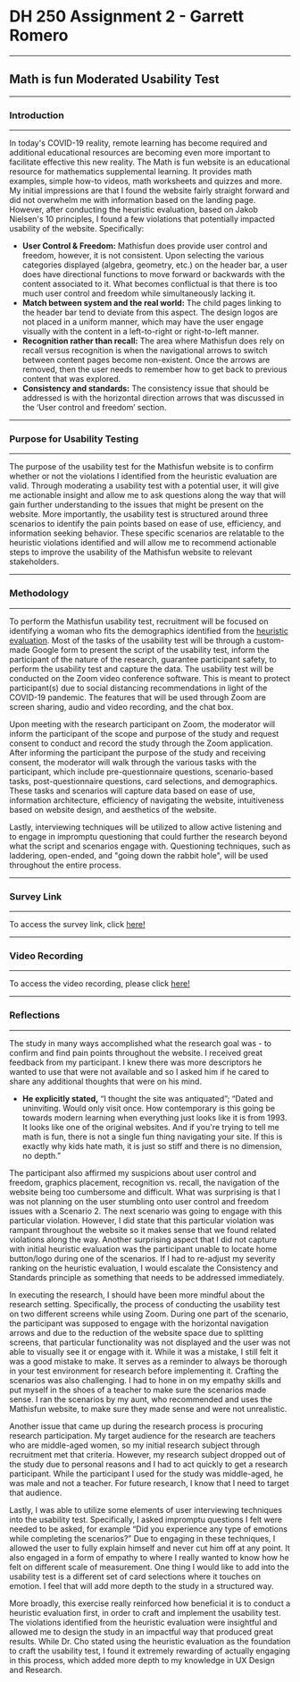 # DH 250 Assignment 2 - Garrett Romero
----
## Math is fun Moderated Usability Test 
----
### Introduction
---- 
In today's COVID-19 reality, remote learning has become required and additional educational resources are becoming even more important to facilitate effective this new reality. The Math is fun website is an educational resource for mathematics supplemental learning. It provides math examples, simple how-to videos, math worksheets and quizzes and more. My initial impressions are that I found the website fairly straight forward and did not overwhelm me with information based on the landing page. However, after conducting the heuristic evaluation, based on Jakob Nielsen's 10 principles, I found a few violations that potentially impacted usability of the website. Specifically:

* **User Control & Freedom:** Mathisfun does provide user control and freedom, however, it is not consistent. Upon selecting the various categories displayed (algebra, geometry, etc.) on the header bar, a user does have directional functions to move forward or backwards with the content associated to it. What becomes conflictual is that there is too much user control and freedom while simultaneously lacking it.
* **Match between system and the real world:** The child pages linking to the header bar tend to deviate from this aspect. The design logos are not placed in a uniform manner, which may have the user engage visually with the content in a left-to-right or right-to-left manner.
* **Recognition rather than recall:** The area where Mathisfun does rely on recall versus recognition is when the navigational arrows to switch between content pages become non-existent. Once the arrows are removed, then the user needs to remember how to get back to previous content that was explored.
* **Consistency and standards:** The consistency issue that should be addressed is with the horizontal direction arrows that was discussed in the ‘User control and freedom’ section.

----
### Purpose for Usability Testing
----
The purpose of the usability test for the Mathisfun website is to confirm whether or not the violations I identified from the heuristic evaluation are valid. Through moderating a usability test with a potential user, it will give me actionable insight and allow me to ask questions along the way that will gain further understanding to the issues that might be present on the website. More importantly, the usability test is structured around three scenarios to identify the pain points based on ease of use, efficiency, and information seeking behavior. These specific scenarios are relatable to the heuristic violations identified and will allow me to recommend actionable steps to improve the usability of the Mathisfun website to relevant stakeholders. 

----
### Methodology
----
To perform the Mathisfun usability test, recruitment will be focused on identifying a woman who fits the demographics identified from the [heuristic evaluation](https://github.com/elco7985/DH250-Romero_Garrett/blob/main/README.md). Most of the tasks of the usability test will be through a custom-made Google form to present the script of the usability test, inform the participant of the nature of the research, guarantee participant safety, to perform the usability test and capture the data. The usability test will be conducted on the Zoom video conference software. This is meant to protect participant(s) due to social distancing recommendations in light of the COVID-19 pandemic. The features that will be used through Zoom are screen sharing, audio and video recording, and the chat box.

Upon meeting with the research participant on Zoom, the moderator will inform the participant of the scope and purpose of the study and request consent to conduct and record the study through the Zoom application. After informing the participant the purpose of the study and receiving consent, the moderator will walk through the various tasks with the participant, which include pre-questionnaire  questions, scenario-based tasks, post-questionnaire  questions, card selections, and demographics. These tasks and scenarios will capture data based on ease of use, information architecture, efficiency of navigating the website, intuitiveness based on website design, and aesthetics of the website. 

Lastly, interviewing techniques will be utilized to allow active listening and to engage in impromptu questioning that could further the research beyond what the script and scenarios engage with. Questioning techniques, such as laddering, open-ended, and "going down the rabbit hole", will be used throughout the entire process.



----
### Survey Link
----
To access the survey link, click [here!](https://docs.google.com/forms/d/e/1FAIpQLScG0jZh4hLh9-Mn6lH8054MqrU6V1xO1QJDNMW2LouDm9u7pA/viewform)

----
### Video Recording
----
To access the video recording, please click [here!](https://drive.google.com/file/d/1F4KBqz1NnSLknXbvfSRyWWU8qg1VVjiz/view?usp=sharing)

----
### Reflections
----
The study in many ways accomplished what the research goal was - to confirm and find pain points throughout the website. I received great feedback from my participant. I knew there was more descriptors he wanted to use that were not available and so I asked him if he cared to share any additional thoughts that were on his mind. 

* **He explicitly stated,** “I thought the site was antiquated”; “Dated and uninviting. Would only visit once. How contemporary is this going be towards modern learning when everything just looks like it is from 1993. It looks like one of the original websites. And if you're trying to tell me math is fun, there is not a single fun thing navigating your site. If this is exactly why kids hate math, it is just so stiff and there is no dimension, no depth.”


The participant also affirmed my suspicions about user control and freedom, graphics placement, recognition vs. recall, the navigation of the website being too cumbersome and difficult. What was surprising is that I was not planning on the user stumbling onto user control and freedom issues with a Scenario 2. The next scenario was going to engage with this particular violation. However, I did state that this particular violation was rampant throughout the website so it makes sense that we found related violations along the way. Another surprising aspect that I did not capture with initial heuristic evaluation was the participant unable to locate home button/logo during one of the scenarios. If I had to re-adjust my severity ranking on the heuristic evaluation, I would escalate the Consistency and Standards principle as something that needs to be addressed immediately.

In executing the research, I should have been more mindful about the research setting. Specifically, the process of conducting the usability test on two different screens while using Zoom. During one part of the scenario, the participant was supposed to engage with the horizontal navigation arrows and due to the reduction of the website space due to splitting screens, that particular functionality was not displayed and the user was not able to visually see it or engage with it. While it was a mistake, I still felt it was a good mistake to make. It serves as a reminder to always be thorough in your test environment for research before implementing it. Crafting the scenarios was also challenging. I had to hone in on my empathy skills and put myself in the shoes of a teacher to make sure the scenarios made sense. I ran the scenarios by my aunt, who recommended and uses the Mathisfun website, to make sure they made sense and were not unrealistic. 

Another issue that came up during the research process is procuring research participation. My target audience for the research are teachers who are middle-aged women, so my initial research subject through recruitment met that criteria. However, my research subject dropped out of the study due to personal reasons and I had to act quickly to get a research participant. While the participant I used for the study was middle-aged, he was male and not a teacher. For future research, I know that I need to target that audience. 

Lastly, I was able to utilize some elements of user interviewing techniques into the usability test. Specifically, I asked impromptu questions I felt were needed to be asked, for example “Did you experience any type of emotions while completing the scenarios?” Due to engaging in these techniques, I allowed the user to fully explain himself and never cut him off at any point. It also engaged in a form of empathy to where I really wanted to know how he felt on different scale of measurement. One thing I would like to add into the usability test is a different set of card selections where it touches on emotion. I feel that will add more depth to the study in a structured way.

More broadly, this exercise really reinforced how beneficial it is to conduct a heuristic evaluation first, in order to craft and implement the usability test. The violations identified from the heuristic evaluation were insightful and allowed me to design the study in an impactful way that produced great results. While Dr. Cho stated using the heuristic evaluation as the foundation to craft the usability test, I found it extremely rewarding of actually engaging in this process, which added more depth to my knowledge in UX Design and Research.  
